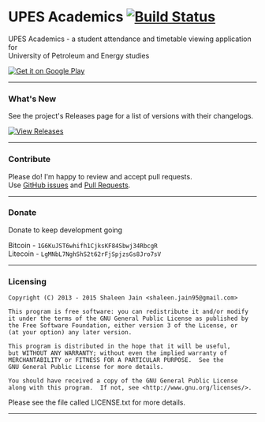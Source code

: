 UPES Academics [![Build Status][ci-badge]][ci-link]
===========
UPES Academics - a student attendance and timetable viewing application for <br> University of Petroleum and Energy studies

<a href="https://play.google.com/store/apps/details?id=com.shalzz.attendance">
  <img alt="Get it on Google Play"
       src="https://developer.android.com/images/brand/en_generic_rgb_wo_60.png" />
</a>

---

### What's New

See the project's Releases page for a list of versions with their changelogs.

[ ![View Releases](http://dabuttonfactory.com/b.png?t=View%20Releases&f=sans-serif-Bold&ts=14&tc=ffffff&c=5&bgt=unicolored&bgc=1466A7&hp=20&vp=11) ][1]

---

### Contribute

Please do! I'm happy to review and accept pull requests.<br>
Use [GitHub issues][2] and [Pull Requests][3].

---

### Donate

Donate to keep development going

Bitcoin  - `1G6KuJST6whifh1CjksKF84Sbwj34RbcgR`<br>
Litecoin - `LgMNbL7NghShS2t62rFjSpjzsGs8Jro7sV`

---

### Licensing

	Copyright (C) 2013 - 2015 Shaleen Jain <shaleen.jain95@gmail.com>
	
	This program is free software: you can redistribute it and/or modify
	it under the terms of the GNU General Public License as published by
	the Free Software Foundation, either version 3 of the License, or
	(at your option) any later version.
	
	This program is distributed in the hope that it will be useful,
	but WITHOUT ANY WARRANTY; without even the implied warranty of
	MERCHANTABILITY or FITNESS FOR A PARTICULAR PURPOSE.  See the
	GNU General Public License for more details.
	
	You should have received a copy of the GNU General Public License
	along with this program.  If not, see <http://www.gnu.org/licenses/>.
	
Please see the file called LICENSE.txt for more details.

---

[1]: https://github.com/Shalzz/upes-academics/releases
[2]: https://github.com/Shalzz/upes-academics/issues
[3]: https://github.com/Shalzz/upes-academics/pulls
[ci-badge]: https://travis-ci.com/Shalzz/upes-academics.svg?token=nx4dqxRMsSYNz6esnRsa&branch=dev
[ci-link]: https://travis-ci.com/Shalzz/upes-academics
